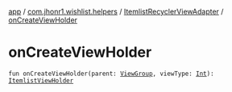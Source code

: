 [app](../../index.md) / [com.jhonr1.wishlist.helpers](../index.md) / [ItemlistRecyclerViewAdapter](index.md) / [onCreateViewHolder](./on-create-view-holder.md)

# onCreateViewHolder

`fun onCreateViewHolder(parent: `[`ViewGroup`](https://developer.android.com/reference/android/view/ViewGroup.html)`, viewType: `[`Int`](https://kotlinlang.org/api/latest/jvm/stdlib/kotlin/-int/index.html)`): `[`ItemlistViewHolder`](../-itemlist-view-holder/index.md)